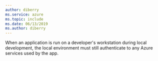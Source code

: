 ```yaml
---
author: diberry
ms.service: azure
ms.topic: include
ms.date: 06/13/2019
ms.author: diberry
---
```

When an application is run on a developer's workstation during local development, the local environment must still authenticate to any Azure services used by the app. 